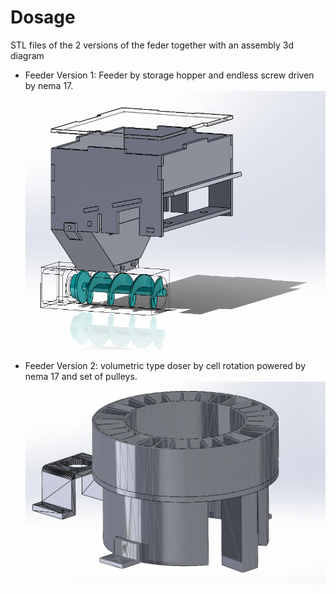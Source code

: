 # Dosage
STL files of the 2 versions of the feder together with an assembly 3d diagram

- Feeder Version 1: Feeder by storage hopper and endless screw driven by nema 17.
![My Image](Feeder_Version1/FeederV1.PNG)

- Feeder Version 2: volumetric type doser by cell rotation powered by nema 17 and set of pulleys.
![My Image](Feeder_Version2/FeederV2.PNG)

